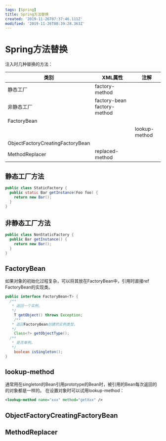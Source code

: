 ```yaml
---
tags: [Spring]
title: Spring方法替换
created: '2019-11-26T07:37:46.111Z'
modified: '2019-11-26T08:39:28.363Z'
---
```


# Spring方法替换

注入时几种替换的方法：

| 类别 | XML属性 | 注解 | 
| ---- | ---- | ---- | 
| 静态工厂 | factory-method |  |
| 非静态工厂 | factory-bean factory-method |  |
| FactoryBean |  |  |
|  |  | lookup-method |
| ObjectFactoryCreatingFactoryBean |  |  |
| MethodReplacer | replaced-method |  |


## 静态工厂方法

```java
public class StaticFactory {
  public static Bar getInstance(Foo foo) {
    return new Bar();
  }
}
```

## 非静态工厂方法

```java
public class NonStaticFactory {
  public Bar getInstance() {
    return new Bar();
  }
}
```

## FactoryBean

如果对象的初始化过程复杂，可以将其放在FactoryBean中，引用时直接ref FactoryBean的实现类。

```java
public interface FactoryBean<T> {
  /**
   * 返回一个实例。 
   */
	T getObject() throws Exception;
	/**
   * 返回FactoryBean创建的实例类型。 
   */
	Class<?> getObjectType();
  /**
   * 是否单例。 
   */ 
	boolean isSingleton();
}
```

## lookup-method

通常用在singleton的Bean引用prototype的Bean时，被引用的Bean每次返回的的对象都是一样的。
在设置对象时可以试用lookup-method：
```xml
<lookup-method name="xxx" method="getXxx" />
```

## ObjectFactoryCreatingFactoryBean

## MethodReplacer
